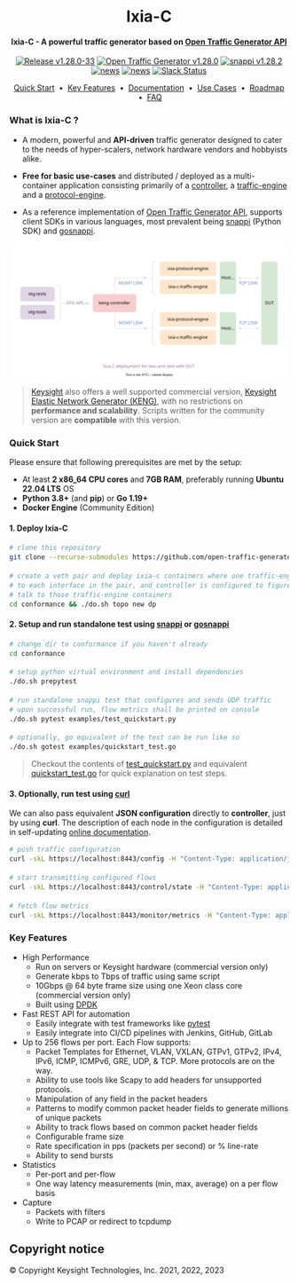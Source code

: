 <h1 align="center">
  <br>
  Ixia-C
  <br>
</h1>

<h4 align="center">
  Ixia-C - A powerful traffic generator based on <a href="https://github.com/open-traffic-generator/models" target="_blank">Open Traffic Generator API</a>
</h4>

<p align="center">
  <a href="https://github.com/orgs/open-traffic-generator/packages/container/package/keng-controller"><img alt="Release v1.28.0-33" src="https://img.shields.io/badge/release-v1.28.0--33-brightgreen"></a>
  <a href="https://redocly.github.io/redoc/?url=https://raw.githubusercontent.com/open-traffic-generator/models/v1.28.0/artifacts/openapi.yaml"><img alt="Open Traffic Generator v1.28.0" src="https://img.shields.io/badge/open--traffic--generator-v1.28.0-brightgreen"></a>
  <a href="https://pypi.org/project/snappi/1.28.2"><img alt="snappi v1.28.2" src="https://img.shields.io/badge/snappi-v1.28.2-brightgreen"></a>
  <a href="docs/news.md"><img alt="news" src="https://img.shields.io/badge/-news-blue?logo=github"></a>
  <a href="docs/contribute.md"><img alt="news" src="https://img.shields.io/badge/-contribute-blue?logo=github"></a>
  <a href="docs/support.md"><img alt="Slack Status" src="https://img.shields.io/badge/slack-support-blue?logo=slack"></a>
</p>

<p align="center">
  <a href="#quick-start">Quick Start</a> &nbsp;•&nbsp;
  <a href="#key-features">Key Features</a> &nbsp;•&nbsp;
  <a href="docs/user-guide-introduction.md">Documentation</a> &nbsp;•&nbsp;
  <a href="docs/usecases.md">Use Cases</a> &nbsp;•&nbsp;
  <a href="docs/roadmap.md">Roadmap</a> &nbsp;•&nbsp;
  <a href="docs/faq.md">FAQ</a>
  <br>
</p>

### What is Ixia-C ?

- A modern, powerful and **API-driven** traffic generator designed to cater to the needs of hyper-scalers, network hardware vendors and hobbyists alike.

- **Free for basic use-cases** and distributed / deployed as a multi-container application consisting primarily of a [controller](https://github.com/orgs/open-traffic-generator/packages/container/package/keng-controller), a [traffic-engine](https://github.com/orgs/open-traffic-generator/packages/container/package/ixia-c-traffic-engine) and a [protocol-engine](https://github.com/orgs/open-traffic-generator/packages/container/package/ixia-c-protocol-engine).

- As a reference implementation of [Open Traffic Generator API](https://github.com/open-traffic-generator/models), supports client SDKs in various languages, most prevalent being [snappi](https://github.com/open-traffic-generator/snappi) (Python SDK) and [gosnappi](https://github.com/open-traffic-generator/snappi/tree/main/gosnappi).

<p align="center">
<img src="docs/res/ixia-c.drawio.svg" alt="Ixia-C deployment for two-arm test with DUT">
</p>

> [Keysight](https://www.keysight.com) also offers a well supported commercial version, [Keysight Elastic Network Generator (KENG)](https://www.keysight.com/us/en/products/network-test/protocol-load-test/keysight-elastic-network-generator.html), with no restrictions on **performance and scalability**. Scripts written for the community version are **compatible** with this version.

### Quick Start

Please ensure that following prerequisites are met by the setup:
  - At least **2 x86_64 CPU cores** and **7GB RAM**, preferably running **Ubuntu 22.04 LTS** OS
  - **Python 3.8+** (and **pip**) or **Go 1.19+**
  - **Docker Engine** (Community Edition)


#### 1. Deploy Ixia-C

```bash
# clone this repository
git clone --recurse-submodules https://github.com/open-traffic-generator/ixia-c.git && cd ixia-c

# create a veth pair and deploy ixia-c containers where one traffic-engine is bound
# to each interface in the pair, and controller is configured to figure out how to
# talk to those traffic-engine containers
cd conformance && ./do.sh topo new dp
```

#### 2. Setup and run standalone test using [snappi](https://github.com/open-traffic-generator/snappi) or [gosnappi](https://github.com/open-traffic-generator/snappi/tree/main/gosnappi)

```bash
# change dir to conformance if you haven't already
cd conformance

# setup python virtual environment and install dependencies
./do.sh prepytest

# run standalone snappi test that configures and sends UDP traffic
# upon successful run, flow metrics shall be printed on console
./do.sh pytest examples/test_quickstart.py

# optionally, go equivalent of the test can be run like so
./do.sh gotest examples/quickstart_test.go
```

> Checkout the contents of [test_quickstart.py](https://github.com/open-traffic-generator/conformance/blob/22563e20fe512ef13baf44c1bc69bc59f87f6c25/examples/test_quickstart.py) and equivalent [quickstart_test.go](https://github.com/open-traffic-generator/conformance/blob/22563e20fe512ef13baf44c1bc69bc59f87f6c25/examples/quickstart_test.go) for quick explanation on test steps.

#### 3. Optionally, run test using [curl](https://curl.se/)

We can also pass equivalent **JSON configuration** directly to **controller**, just by using **curl**.
The description of each node in the configuration is detailed in self-updating  [online documentation](https://redocly.github.io/redoc/?url=https://raw.githubusercontent.com/open-traffic-generator/models/v1.28.0/artifacts/openapi.yaml).


```bash
# push traffic configuration
curl -skL https://localhost:8443/config -H "Content-Type: application/json" -d @conformance/examples/quickstart_config.json

# start transmitting configured flows
curl -skL https://localhost:8443/control/state -H "Content-Type: application/json" -d @conformance/examples/quickstart_control.json

# fetch flow metrics
curl -skL https://localhost:8443/monitor/metrics -H "Content-Type: application/json" -d @conformance/examples/quickstart_metrics.json
```

### Key Features

* High Performance
  * Run on servers or Keysight hardware (commercial version only)
  * Generate kbps to Tbps of traffic using same script
  * 10Gbps @ 64 byte frame size using one Xeon class core (commercial version only)
  * Built using [DPDK](https://www.dpdk.org)
* Fast REST API for automation
  * Easily integrate with test frameworks like [pytest](https://www.pytest.org)
  * Easily integrate into CI/CD pipelines with Jenkins, GitHub, GitLab
* Up to 256 flows per port.  Each Flow supports:
  * Packet Templates for Ethernet, VLAN, VXLAN, GTPv1, GTPv2, IPv4, IPv6, ICMP, ICMPv6, GRE, UDP, & TCP.  More protocols are on the way.
  * Ability to use tools like Scapy to add headers for unsupported protocols.
  * Manipulation of any field in the packet headers
  * Patterns to modify common packet header fields to generate millions of unique packets
  * Ability to track flows based on common packet header fields
  * Configurable frame size
  * Rate specification in pps (packets per second) or % line-rate
  * Ability to send bursts
* Statistics
  * Per-port and per-flow
  * One way latency measurements (min, max, average) on a per flow basis
* Capture
  * Packets with filters
  * Write to PCAP or redirect to tcpdump

## Copyright notice

© Copyright Keysight Technologies, Inc. 2021, 2022, 2023

